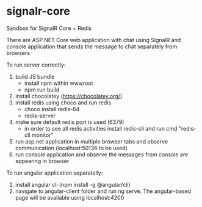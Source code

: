 # signalr-core
Sandbox for SignalR Core + Redis

There are ASP.NET Core web application with chat using SignalR and console application that sends the message to chat separately from browsers

To run server correctly:
1. build JS bundle
    - install npm within wwwroot
    - npm run build
2. install chocolatey (https://chocolatey.org/) 
3. install redis using choco and run redis
    - choco install redis-64
    - redis-server
4. make sure default redis port is used (6379) 
    - in order to see all redis activities install redis-cli  and run cmd "redis-cli monitor"
5. run asp.net application in multiple browser tabs and observe communication (localhost:50136 to be used)
6. run console application and observe the messages from console are appearing in browser

To run angular application separatelly:
1. install angular cli (npm install -g @angular/cli)
2. navigate to angular-client folder and run ng serve. The angular-based page will be available using localhost:4200